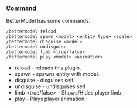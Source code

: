 ### Command
BetterModel has some commands.
```
/bettermodel reload
/bettermodel spawn <model> <entity type> <scale>
/bettermodel disguise <model>
/bettermodel undisguise
/bettermodel limb <true/false>
/bettermodel play <model> <animation>
```
- reload - reloads this plugin.
- spawn - spawns entity with model.
- disguise - disguises self.
- undisguise - undisguises self
- limb <true/false> - Shows/Hides player limb.
- play - Plays player animation.